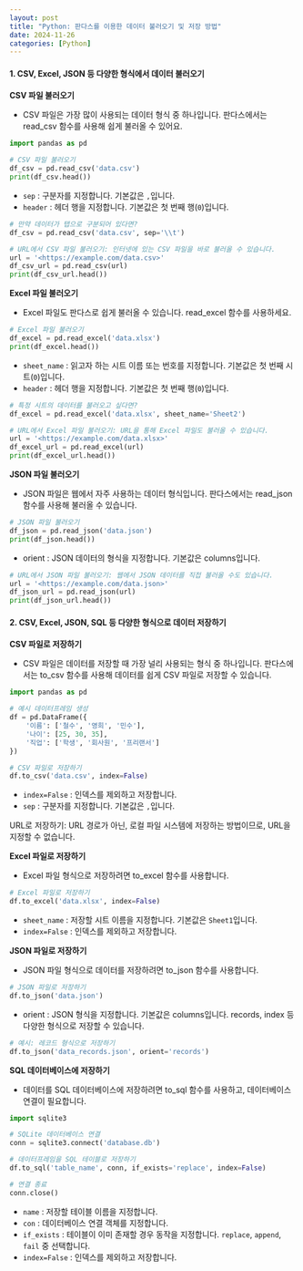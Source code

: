 ```yaml
---
layout: post
title: "Python: 판다스를 이용한 데이터 불러오기 및 저장 방법"
date: 2024-11-26
categories: [Python] 
---
```


#### 1. CSV, Excel, JSON 등 다양한 형식에서 데이터 불러오기

**CSV 파일 불러오기**
- CSV 파일은 가장 많이 사용되는 데이터 형식 중 하나입니다. 판다스에서는 read_csv 함수를 사용해 쉽게 불러올 수 있어요.

```python
import pandas as pd

# CSV 파일 불러오기
df_csv = pd.read_csv('data.csv')
print(df_csv.head())
```

- `sep` : 구분자를 지정합니다. 기본값은 `,`입니다.
- `header` : 헤더 행을 지정합니다. 기본값은 첫 번째 행(`0`)입니다.

```python
# 만약 데이터가 탭으로 구분되어 있다면?
df_csv = pd.read_csv('data.csv', sep='\\t')
```

```python
# URL에서 CSV 파일 불러오기: 인터넷에 있는 CSV 파일을 바로 불러올 수 있습니다.
url = '<https://example.com/data.csv>'
df_csv_url = pd.read_csv(url)
print(df_csv_url.head())
```

**Excel 파일 불러오기**
- Excel 파일도 판다스로 쉽게 불러올 수 있습니다. read_excel 함수를 사용하세요.

```python
# Excel 파일 불러오기
df_excel = pd.read_excel('data.xlsx')
print(df_excel.head())
```

- `sheet_name` : 읽고자 하는 시트 이름 또는 번호를 지정합니다. 기본값은 첫 번째 시트(`0`)입니다.
- `header` : 헤더 행을 지정합니다. 기본값은 첫 번째 행(`0`)입니다.

```python
# 특정 시트의 데이터를 불러오고 싶다면?
df_excel = pd.read_excel('data.xlsx', sheet_name='Sheet2')
```

```python
# URL에서 Excel 파일 불러오기: URL을 통해 Excel 파일도 불러올 수 있습니다.
url = '<https://example.com/data.xlsx>'
df_excel_url = pd.read_excel(url)
print(df_excel_url.head())
```

**JSON 파일 불러오기**
- JSON 파일은 웹에서 자주 사용하는 데이터 형식입니다. 판다스에서는 read_json 함수를 사용해 불러올 수 있습니다.

```python
# JSON 파일 불러오기
df_json = pd.read_json('data.json')
print(df_json.head())
```

- orient : JSON 데이터의 형식을 지정합니다. 기본값은 columns입니다.

```python
# URL에서 JSON 파일 불러오기: 웹에서 JSON 데이터를 직접 불러올 수도 있습니다.
url = '<https://example.com/data.json>'
df_json_url = pd.read_json(url)
print(df_json_url.head())
```

#### 2. CSV, Excel, JSON, SQL 등 다양한 형식으로 데이터 저장하기

**CSV 파일로 저장하기**
- CSV 파일은 데이터를 저장할 때 가장 널리 사용되는 형식 중 하나입니다. 판다스에서는 to_csv 함수를 사용해 데이터를 쉽게 CSV 파일로 저장할 수 있습니다.

```python
import pandas as pd

# 예시 데이터프레임 생성
df = pd.DataFrame({
    '이름': ['철수', '영희', '민수'],
    '나이': [25, 30, 35],
    '직업': ['학생', '회사원', '프리랜서']
})

# CSV 파일로 저장하기
df.to_csv('data.csv', index=False)
```

- `index=False` : 인덱스를 제외하고 저장합니다.
- `sep` : 구분자를 지정합니다. 기본값은 `,`입니다.

URL로 저장하기: URL 경로가 아닌, 로컬 파일 시스템에 저장하는 방법이므로, URL을 지정할 수 없습니다.

**Excel 파일로 저장하기**
- Excel 파일 형식으로 저장하려면 to_excel 함수를 사용합니다.

```python
# Excel 파일로 저장하기
df.to_excel('data.xlsx', index=False)
```

- `sheet_name` : 저장할 시트 이름을 지정합니다. 기본값은 `Sheet1`입니다.
- `index=False` : 인덱스를 제외하고 저장합니다.

**JSON 파일로 저장하기**
- JSON 파일 형식으로 데이터를 저장하려면 to_json 함수를 사용합니다.

```python
# JSON 파일로 저장하기
df.to_json('data.json')
```

- orient : JSON 형식을 지정합니다. 기본값은 columns입니다. records, index 등 다양한 형식으로 저장할 수 있습니다.

```python
# 예시: 레코드 형식으로 저장하기
df.to_json('data_records.json', orient='records')
```

**SQL 데이터베이스에 저장하기**
- 데이터를 SQL 데이터베이스에 저장하려면 to_sql 함수를 사용하고, 데이터베이스 연결이 필요합니다.

```python
import sqlite3

# SQLite 데이터베이스 연결
conn = sqlite3.connect('database.db')

# 데이터프레임을 SQL 테이블로 저장하기
df.to_sql('table_name', conn, if_exists='replace', index=False)

# 연결 종료
conn.close()
```

- `name` : 저장할 테이블 이름을 지정합니다.
- `con` : 데이터베이스 연결 객체를 지정합니다.
- `if_exists` : 테이블이 이미 존재할 경우 동작을 지정합니다. `replace`, `append`, `fail` 중 선택합니다.
- `index=False` : 인덱스를 제외하고 저장합니다.